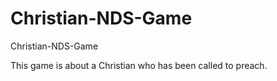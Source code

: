 # Christian-NDS-Game
 Christian-NDS-Game

This game is about a Christian who has been called to preach.
